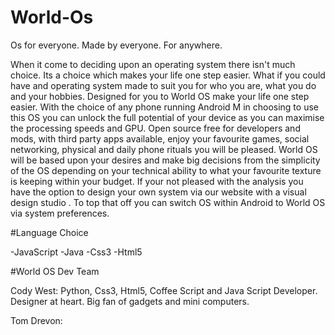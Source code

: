 # World-Os
Os for everyone. Made by everyone. For anywhere.

When it come to deciding upon an operating system there isn't much choice. Its a choice which makes your life one step easier. What if you could have and operating system made to suit you for who you are, what you do and your hobbies. Designed for you to World OS make your life one step easier. With the choice of any phone running Android M in choosing to use this OS you can unlock the full potential of your device as you can maximise the processing speeds and GPU. Open source free for developers and mods, with third party apps available, enjoy your favourite games, social networking, physical and daily phone rituals you will be pleased. World OS will be based upon your desires and make big decisions from the simplicity of the OS depending on your technical ability to what your favourite texture is keeping within your budget. If your not pleased with the analysis you have the option to design your own system via our website with a visual design studio . To top that off you can switch OS within Android to World OS via system preferences.

#Language Choice

-JavaScript
-Java
-Css3
-Html5

#World OS Dev Team

Cody West: Python, Css3, Html5, Coffee Script and Java Script Developer. Designer at heart. Big fan of gadgets and mini computers.

Tom Drevon: 


